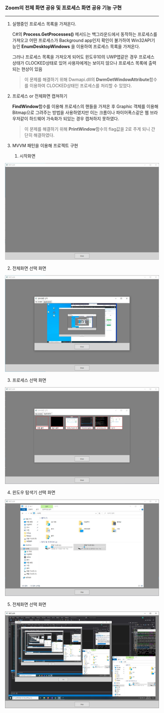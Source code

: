 ### Zoom의 전체 화면 공유 및 프로세스 화면 공유 기능 구현

------------------------

1. 실행중인 프로세스 목록을 가져온다.

   C#의 **Process.GetProcesses()** 메서드는 백그라운드에서 동작하는 프로세스를 가져오고 어떤 프로세스가 Background app인지 확인이 불가하여 Win32API기능인 **EnumDesktopWindows** 을 이용하여 프로세스 목록을 가져온다.

   그러나 프로세스 목록을 가져오게 되어도 윈도우10의 UWP앱같은 경우 프로세스 상태가 CLOCKED상태로 있어 사용자에게는 보이지 않으나 프로세스 목록에 출력되는 현상이 있음

   > 이 문제를 해결하기 위해  Dwmapi.dll의 **DwmGetWindowAttribute**함수를 이용하여 CLOCKED상태인 프로세스를 처리할 수 있었다.



2. 프로세스 or 전체화면 캡쳐하기

   **FindWindow**함수를 이용해 프로세스의 핸들을 가져온 후 Graphic 객체를 이용해 Bitmap으로 그려주는 방법을 사용하였지만 이는 크롬이나 파이어폭스같은 웹 브라우저같이 하드웨어 가속화가 되있는 경우 캡쳐하지 못하였다.

   > 이 문제를 해결하기 위해 **PrintWindow**함수의 flag값을 2로 주게 되니 간단히 해결하였다.



3. MVVM 패턴을 이용해 프로젝트 구현
   1. 시작화면

![시작화면](/images/1.jpg)

   2. 전체화면 선택 화면

![전체화면 선택 화면](/images/2.jpg)

   3. 프로세스 선택 화면

![프로세스 선택 화면](/images/3.jpg)

   4. 윈도우 탐색기 선택 화면

![윈도우 탐색기 선택 화면](/images/4.jpg)

   5. 전체화면 선택 화면

![전체 화면 선택 화면](/images/5.jpg)

